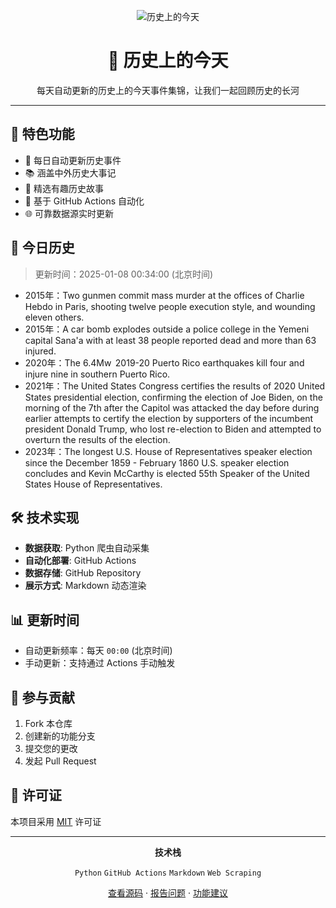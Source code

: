 <div align="center">

![历史上的今天](https://pink-keen-python-404.mypinata.cloud/ipfs/bafkreifnpxdvcusz54h52gz3zqrtftsnm4ec3ybvdoeffikxnrunj3j3bq)

# 📅 历史上的今天


每天自动更新的历史上的今天事件集锦，让我们一起回顾历史的长河

</div>

---

## 🌟 特色功能

- 🔄 每日自动更新历史事件
- 📚 涵盖中外历史大事记
- 🎯 精选有趣历史故事
- 🤖 基于 GitHub Actions 自动化
- 🌐 可靠数据源实时更新

## 📖 今日历史
> 更新时间：2025-01-08 00:34:00 (北京时间)

- 2015年：Two gunmen commit mass murder at the offices of Charlie Hebdo in Paris, shooting twelve people execution style, and wounding eleven others.
- 2015年：A car bomb explodes outside a police college in the Yemeni capital Sana'a with at least 38 people reported dead and more than 63 injured.
- 2020年：The 6.4Mw  2019-20 Puerto Rico earthquakes kill four and injure nine in southern Puerto Rico.
- 2021年：The United States Congress certifies the results of 2020 United States presidential election, confirming the election of Joe Biden, on the morning of the 7th after the Capitol was attacked the day before during earlier attempts to certify the election by supporters of the incumbent president Donald Trump, who lost re-election to Biden and attempted to overturn the results of the election.
- 2023年：The longest U.S. House of Representatives speaker election since the December 1859 - February 1860 U.S. speaker election concludes and Kevin McCarthy is elected 55th Speaker of the United States House of Representatives.

## 🛠️ 技术实现

- **数据获取**: Python 爬虫自动采集
- **自动化部署**: GitHub Actions
- **数据存储**: GitHub Repository
- **展示方式**: Markdown 动态渲染

## 📊 更新时间

- 自动更新频率：每天 `00:00` (北京时间)
- 手动更新：支持通过 Actions 手动触发

## 🤝 参与贡献

1. Fork 本仓库
2. 创建新的功能分支
3. 提交您的更改
4. 发起 Pull Request

## 📜 许可证

本项目采用 [MIT](LICENSE) 许可证

---

<div align="center">

**技术栈** 

`Python` `GitHub Actions` `Markdown` `Web Scraping`

[查看源码](https://github.com/Kelin0x/OnThisDay) · [报告问题](https://github.com/Kelin0x/OnThisDay/issues) · [功能建议](https://github.com/Kelin0x/OnThisDay/issues)


</div>